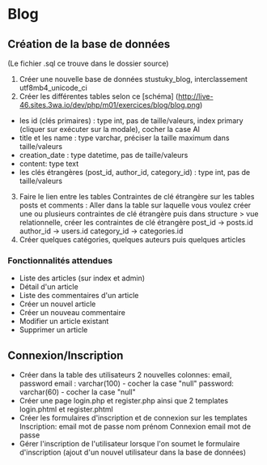 # Blog

## Création de la base de données
(Le fichier .sql ce trouve dans le dossier source)

1. Créer une nouvelle base de données stustuky_blog, interclassement utf8mb4_unicode_ci
2. Créer les différentes tables selon ce [schéma] (http://live-46.sites.3wa.io/dev/php/m01/exercices/blog/blog.png)
 * les id (clés primaires) : type int, pas de taille/valeurs, index primary (cliquer sur exécuter sur la modale), cocher la case AI
 * title et les name : type varchar, préciser la taille maximum dans taille/valeurs
 * creation_date : type datetime, pas de taille/valeurs
 * content: type text
 * les clés étrangères (post_id, author_id, category_id) : type int, pas de taille/valeurs
3. Faire le lien entre les tables
Contraintes de clé étrangère sur les tables posts et comments :
Aller dans la table sur laquelle vous voulez créer une ou plusieurs contraintes de clé étrangère 
puis dans structure > vue relationnelle, créer les contraintes de clé étrangère
post_id -> posts.id
author_id -> users.id
category_id -> categories.id
4. Créer quelques catégories, quelques auteurs puis quelques articles

### Fonctionnalités attendues

* Liste des articles (sur index et admin)
* Détail d'un article
* Liste des commentaires d'un article
* Créer un nouvel article
* Créer un nouveau commentaire
* Modifier un article existant
* Supprimer un article

## Connexion/Inscription

* Créer dans la table des utilisateurs 2 nouvelles colonnes: email, password
email : varchar(100) - cocher la case "null"
password: varchar(60) - cocher la case "null"
* Créer une page login.php et register.php ainsi que 2 templates login.phtml et register.phtml
* Créer les formulaires d'inscription et de connexion sur les templates
Inscription:
email
mot de passe
nom
prénom
Connexion
email
mot de passe
* Gérer l'inscription de l'utilisateur lorsque l'on soumet le formulaire d'inscription 
(ajout d'un nouvel utilisateur dans la base de données)
